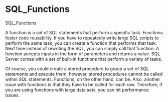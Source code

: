 # SQL_Functions
SQL_Functions

A function is a set of SQL statements that perform a specific task. 
Functions foster code reusability. If you have to repeatedly write large SQL scripts to perform the same task, 
you can create a function that performs that task. 
Next time instead of rewriting the SQL, you can simply call that function. 
A function accepts inputs in the form of parameters and returns a value. 
SQL Server comes with a set of built-in functions that perform a variety of tasks.

Of course, you could create a stored procedure to group a set of SQL statements and execute them,
however, stored procedures cannot be called within SQL statements. 
Functions, on the other hand, can be. Also, another issue with functions is that they have to be called for each row. 
Therefore, if you are using functions with large data sets, you can hit performance issues.


